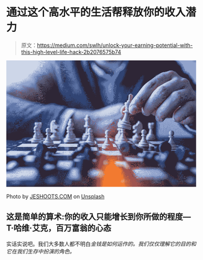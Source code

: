 # 通过这个高水平的生活帮释放你的收入潜力

> 原文：<https://medium.com/swlh/unlock-your-earning-potential-with-this-high-level-life-hack-2b2076575b74>

![](img/282e32ae1aca1768fd2b7a1228820f9e.png)

Photo by [JESHOOTS.COM](https://unsplash.com/photos/fzOITuS1DIQ?utm_source=unsplash&utm_medium=referral&utm_content=creditCopyText) on [Unsplash](https://unsplash.com/search/photos/game?utm_source=unsplash&utm_medium=referral&utm_content=creditCopyText)

## 这是简单的算术:你的收入只能增长到你所做的程度—T·哈维·艾克，百万富翁的心态

实话实说吧。我们大多数人都不明白*金钱是如何运作的。我们仅仅理解它的目的和它在我们生存中扮演的角色。*